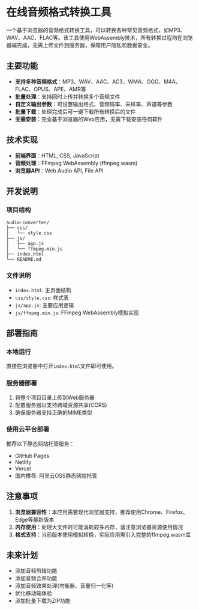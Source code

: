 # 在线音频格式转换工具

一个基于浏览器的音频格式转换工具，可以转换各种常见音频格式，如MP3、WAV、AAC、FLAC等。该工具使用WebAssembly技术，所有转换过程均在浏览器端完成，无需上传文件到服务器，保障用户隐私和数据安全。

## 主要功能

- **支持多种音频格式**：MP3、WAV、AAC、AC3、WMA、OGG、M4A、FLAC、OPUS、APE、AMR等
- **批量处理**：支持同时上传并转换多个音频文件
- **自定义输出参数**：可设置输出格式、音频码率、采样率、声道等参数
- **批量下载**：处理完成后可一键下载所有转换后的文件
- **无需安装**：完全基于浏览器的Web应用，无需下载安装任何软件

## 技术实现

- **前端界面**：HTML, CSS, JavaScript
- **音频处理**：FFmpeg WebAssembly (ffmpeg.wasm)
- **浏览器API**：Web Audio API, File API

## 开发说明

### 项目结构
```
audio-converter/
├── css/
│   └── style.css
├── js/
│   ├── app.js
│   └── ffmpeg.min.js
├── index.html
└── README.md
```

### 文件说明
- `index.html`: 主页面结构
- `css/style.css`: 样式表
- `js/app.js`: 主要应用逻辑
- `js/ffmpeg.min.js`: FFmpeg WebAssembly模拟实现

## 部署指南

### 本地运行
直接在浏览器中打开`index.html`文件即可使用。

### 服务器部署
1. 将整个项目目录上传到Web服务器
2. 配置服务器以支持跨域资源共享(CORS)
3. 确保服务器支持正确的MIME类型

### 使用云平台部署
推荐以下静态网站托管服务：
- GitHub Pages
- Netlify
- Vercel
- 国内推荐: 阿里云OSS静态网站托管

## 注意事项

1. **浏览器兼容性**：本应用需要现代浏览器支持，推荐使用Chrome、Firefox、Edge等最新版本
2. **内存使用**：处理大文件时可能消耗较多内存，请注意浏览器资源使用情况
3. **格式支持**：当前版本使用模拟转换，实际应用需引入完整的ffmpeg.wasm库

## 未来计划

- 添加音频剪辑功能
- 添加音频合并功能
- 添加音频效果处理(均衡器、音量归一化等)
- 优化移动端体验
- 添加批量下载为ZIP功能 
